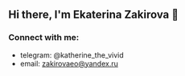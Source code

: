 ## Hi there, I'm Ekaterina Zakirova 👋

### Connect with me: 
- telegram: @katherine_the_vivid  
- email: zakirovaeo@yandex.ru

